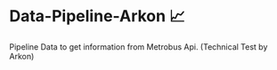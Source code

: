 # Data-Pipeline-Arkon 📈
Pipeline Data to get information from Metrobus Api. (Technical Test by Arkon)

